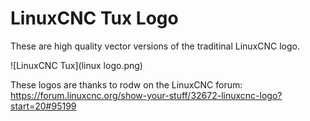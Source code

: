 # LinuxCNC Tux Logo

These are high quality vector versions of the traditinal LinuxCNC logo.

![LinuxCNC Tux](linux logo.png)

These logos are thanks to rodw on the LinuxCNC forum:
https://forum.linuxcnc.org/show-your-stuff/32672-linuxcnc-logo?start=20#95199
